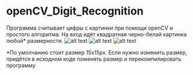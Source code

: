 # openCV_Digit_Recognition
Программа считывает цифры с картинки при помощи openCV и простого алгоритма.
На вход идёт квадратная черно-белай картинка любой* размерности.
![alt text](https://pp.userapi.com/c850216/v850216038/1ec4e/NubbK4F7xOw.jpg)
![alt text](hhttps://pp.userapi.com/c850216/v850216038/1ec47/Pf4sydCoY4Q.jpg)
![alt text](hhttps://pp.userapi.com/c846419/v846419123/dab2e/viN-sxdISnY.jpg)


*По умолчанию стоит размер 15х15px. Если нужно изменить размер, придётся в исходном коде поменять размер и перекомпилировать программу
